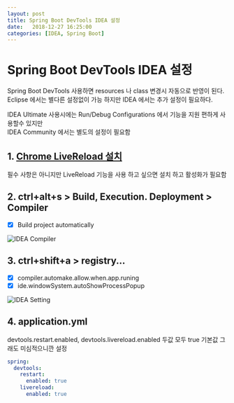 ```yaml
---
layout: post
title: Spring Boot DevTools IDEA 설정
date:   2018-12-27 16:25:00
categories: [IDEA, Spring Boot]
---
```


# Spring Boot DevTools IDEA 설정

Spring Boot DevTools 사용하면 resources 나 class 변경시 자동으로 반영이 된다.  
Eclipse 에서는 별다른 설정없이 가능 하지만 IDEA 에서는 추가 설정이 필요하다.  

IDEA Ultimate 사용시에는 Run/Debug Configurations 에서 기능을 지원 편하게 사용할수 있지만  
IDEA Community 에서는 별도의 설정이 필요함  

## 1. [Chrome LiveReload 설치](https://chrome.google.com/webstore/detail/livereload/jnihajbhpnppcggbcgedagnkighmdlei)  

필수 사항은 아니지만 LiveReload 기능을 사용 하고 싶으면 설치 하고 활성화가 필요함

## 2. ctrl+alt+s > Build, Execution. Deployment > Compiler 

- [x] Build project automatically

![IDEA Compiler](https://user-images.githubusercontent.com/8334910/53310652-15787380-38f1-11e9-9501-20314afcca6b.png)

## 3. ctrl+shift+a > registry... 

- [x] compiler.automake.allow.when.app.runing
- [x] ide.windowSystem.autoShowProcessPopup

![IDEA Setting](https://user-images.githubusercontent.com/8334910/53310650-15787380-38f1-11e9-878b-625f7f92ee76.png)

## 4. application.yml

devtools.restart.enabled, devtools.livereload.enabled 두값 모두 true 기본값 그래도 미심적으니깐 설정
```yml
spring:
  devtools:
    restart:
      enabled: true
    livereload:
      enabled: true
```
